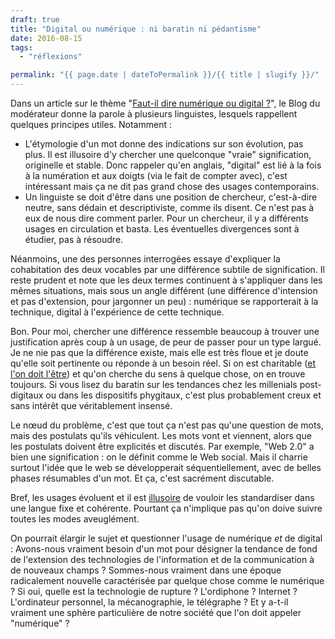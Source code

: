 ```yaml
---
draft: true
title: "Digital ou numérique : ni baratin ni pédantisme"
date: 2016-08-15
tags:
  - "réflexions"

permalink: "{{ page.date | dateToPermalink }}/{{ title | slugify }}/"
---
```


Dans un article sur le thème "[Faut-il dire numérique ou digital ?](http://www.blogdumoderateur.com/numerique-ou-digital/)", le Blog du modérateur donne la parole à plusieurs linguistes, lesquels rappellent quelques principes utiles. Notamment :

- L'étymologie d'un mot donne des indications sur son évolution, pas plus. Il est illusoire d'y chercher une quelconque "vraie" signification, originelle et stable. Donc rappeler qu'en anglais, "digital" est lié à la fois à la numération et aux doigts (via le fait de compter avec), c'est intéressant mais ça ne dit pas grand chose des usages contemporains.
- Un linguiste se doit d'être dans une position de chercheur, c'est-à-dire neutre, sans dédain et descriptiviste, comme ils disent. Ce n'est pas à eux de nous dire comment parler. Pour un chercheur, il y a différents usages en circulation et basta. Les éventuelles divergences sont à étudier, pas à résoudre.

Néanmoins, une des personnes interrogées essaye d'expliquer la cohabitation des deux vocables par une différence subtile de signification. Il reste prudent et note que les deux termes continuent à s'appliquer dans les mêmes situations, mais sous un angle différent (une différence d'intension et pas d'extension, pour jargonner un peu) : numérique se rapporterait à la technique, digital à l'expérience de cette technique.

Bon. Pour moi, chercher une différence ressemble beaucoup à trouver une justification après coup à un usage, de peur de passer pour un type largué. Je ne nie pas que la différence existe, mais elle est très floue et je doute qu'elle soit pertinente ou réponde à un besoin réel. Si on est charitable ([et l'on doit l'être]([http://toutcequibouge.net/](https://en.wikipedia.org/wiki/Principle_of_charity))) et qu'on cherche du sens à quelque chose, on en trouve toujours. Si vous lisez du baratin sur les tendances chez les millenials post-digitaux ou dans les dispositifs phygitaux, c'est plus probablement creux et sans intérêt que véritablement insensé.

Le nœud du problème, c'est que tout ça n'est pas qu'une question de mots, mais des postulats qu'ils véhiculent. Les mots vont et viennent, alors que les postulats doivent être explicités et discutés. Par exemple, "Web 2.0" a bien une signification : on le définit comme le Web social. Mais il charrie surtout l'idée que le web se développerait séquentiellement, avec de belles phases résumables d'un mot. Et ça, c'est sacrément discutable.

Bref, les usages évoluent et il est [illusoire](http://baalhammon.fr/linguistique.html#q5) de vouloir les standardiser dans une langue fixe et cohérente. Pourtant ça n'implique pas qu'on doive suivre toutes les modes aveuglément.

On pourrait élargir le sujet et questionner l'usage de numérique _et_ de digital : Avons-nous vraiment besoin d'un mot pour désigner la tendance de fond de l'extension des technologies de l'information et de la communication à de nouveaux champs ? Sommes-nous vraiment dans une époque radicalement nouvelle caractérisée par quelque chose comme le numérique ? Si oui, quelle est la technologie de rupture ? L'ordiphone ? Internet ? L'ordinateur personnel, la mécanographie, le télégraphe ? Et y a-t-il vraiment une sphère particulière de notre société que l'on doit appeler "numérique" ?
